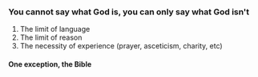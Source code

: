 ### You cannot say what God is, you can only say what God isn't

1. The limit of language
2. The limit of reason
3. The necessity of experience (prayer, asceticism, charity, etc)
#### One exception, the Bible